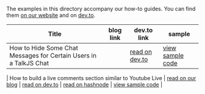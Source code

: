 The examples in this directory accompany our how-to guides. You can find them [on our website](https://talkjs.com/resources/tag/tutorials/) and on [dev.to](https://dev.to/talkjs).

<!-- 
When a tutorial related to a sample is published add a row to the table below. As the link text for the blog link use "read on our blog", and for dev.to use "read on dev.to". For the link to the sample folder, use "view sample code".
 -->

 | Title        | blog link     | dev.to link | sample |
| ------------- | ------------- | ------------|--------|
|How to Hide Some Chat Messages for Certain Users in a TalkJS Chat|               |[read on dev.to](https://dev.to/talkjs/how-to-hide-some-chat-messages-for-certain-users-in-a-talkjs-chat-23g4) |[view sample code](https://github.com/SapneshNaik/talkjs-examples/tree/master/howtos/how-to-hide-some-chat-messages-for-certain-users-in-a-talkjs-chat)|

| How to build a live comments section similar to Youtube Live | [read on our blog](https://talkjs.com/resources/how-to-build-a-live-comments-section-like-youtube-live/) | [read on dev.to](https://dev.to/talkjs/how-to-build-a-live-comments-section-similar-to-youtube-live-3beh) | [read on hashnode](https://talkjs.hashnode.dev/how-to-build-a-live-comments-section-similar-to-youtube-live) | [view sample code]() |